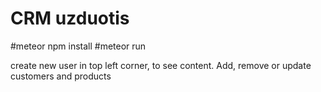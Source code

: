 # CRM uzduotis

#meteor npm install
#meteor run

create new user in top left corner, to see content.
Add, remove or update customers and products